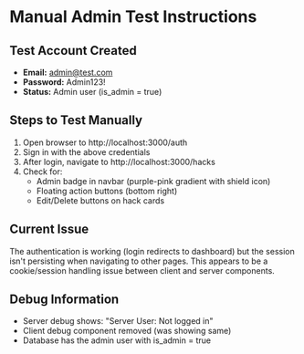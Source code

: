 # Manual Admin Test Instructions

## Test Account Created
- **Email:** admin@test.com
- **Password:** Admin123!
- **Status:** Admin user (is_admin = true)

## Steps to Test Manually

1. Open browser to http://localhost:3000/auth
2. Sign in with the above credentials
3. After login, navigate to http://localhost:3000/hacks
4. Check for:
   - Admin badge in navbar (purple-pink gradient with shield icon)
   - Floating action buttons (bottom right)
   - Edit/Delete buttons on hack cards

## Current Issue
The authentication is working (login redirects to dashboard) but the session isn't persisting when navigating to other pages. This appears to be a cookie/session handling issue between client and server components.

## Debug Information
- Server debug shows: "Server User: Not logged in"
- Client debug component removed (was showing same)
- Database has the admin user with is_admin = true